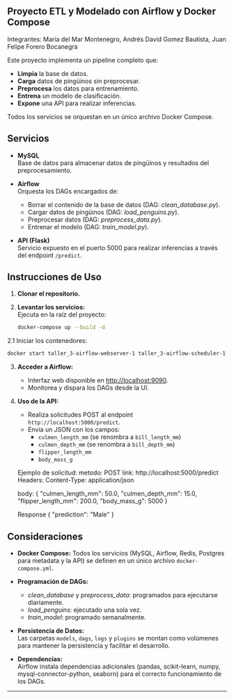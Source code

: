 ## Proyecto ETL y Modelado con Airflow y Docker Compose

Integrantes: María del Mar Montenegro,
Andrés David Gomez Bautista,
Juan Felipe Forero Bocanegra

Este proyecto implementa un pipeline completo que:

- **Limpia** la base de datos.
- **Carga** datos de pingüinos sin preprocesar.
- **Preprocesa** los datos para entrenamiento.
- **Entrena** un modelo de clasificación.
- **Expone** una API para realizar inferencias.

Todos los servicios se orquestan en un único archivo Docker Compose.

## Servicios

- **MySQL**  
  Base de datos para almacenar datos de pingüinos y resultados del preprocesamiento.

- **Airflow**  
  Orquesta los DAGs encargados de:  
  - Borrar el contenido de la base de datos (DAG: *clean_database.py*).  
  - Cargar datos de pingüinos (DAG: *load_penguins.py*).  
  - Preprocesar datos (DAG: *preprocess_data.py*).  
  - Entrenar el modelo (DAG: *train_model.py*).

- **API (Flask)**  
  Servicio expuesto en el puerto 5000 para realizar inferencias a través del endpoint `/predict`.


## Instrucciones de Uso

1. **Clonar el repositorio.**

2. **Levantar los servicios:**  
   Ejecuta en la raíz del proyecto:
   ```bash
   docker-compose up --build -d
   ```
2.1 Iniciar los contenedores:
   ```bash
   docker start taller_3-airflow-webserver-1 taller_3-airflow-scheduler-1 taller_3-airflow-worker-1
   ```

3. **Acceder a Airflow:**  
   - Interfaz web disponible en [http://localhost:9090](http://localhost:9090).
   - Monitorea y dispara los DAGs desde la UI.

4. **Uso de la API:**  
   - Realiza solicitudes POST al endpoint `http://localhost:5000/predict`.
   - Envía un JSON con los campos:
     - `culmen_length_mm` (se renombra a `bill_length_mm`)
     - `culmen_depth_mm` (se renombra a `bill_depth_mm`)
     - `flipper_length_mm`
     - `body_mass_g`
     
   Ejemplo de solicitud:
   metodo: POST
   link: http://localhost:5000/predict
   Headers: Content-Type: application/json

    body: {
      "culmen_length_mm": 50.0,
      "culmen_depth_mm": 15.0,
      "flipper_length_mm": 200.0,
      "body_mass_g": 5000
    }

    Response
    {
        "prediction": "Male"
    }



## Consideraciones

- **Docker Compose:** Todos los servicios (MySQL, Airflow, Redis, Postgres para metadata y la API) se definen en un único archivo `docker-compose.yml`.

- **Programación de DAGs:**  
  - *clean_database* y *preprocess_data*: programados para ejecutarse diariamente.  
  - *load_penguins*: ejecutado una sola vez.  
  - *train_model*: programado semanalmente.

- **Persistencia de Datos:**  
  Las carpetas `models`, `dags`, `logs` y `plugins` se montan como volúmenes para mantener la persistencia y facilitar el desarrollo.

- **Dependencias:**  
  Airflow instala dependencias adicionales (pandas, scikit-learn, numpy, mysql-connector-python, seaborn) para el correcto funcionamiento de los DAGs.

---
